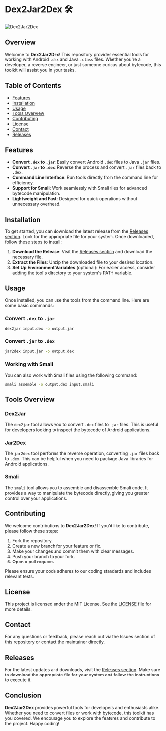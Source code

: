 # Dex2Jar2Dex 🛠️

![Dex2Jar2Dex](https://img.shields.io/badge/Dex2Jar2Dex-Tools%20for%20Android%20Files-blue)

## Overview

Welcome to **Dex2Jar2Dex**! This repository provides essential tools for working with Android `.dex` and Java `.class` files. Whether you're a developer, a reverse engineer, or just someone curious about bytecode, this toolkit will assist you in your tasks.

## Table of Contents

- [Features](#features)
- [Installation](#installation)
- [Usage](#usage)
- [Tools Overview](#tools-overview)
- [Contributing](#contributing)
- [License](#license)
- [Contact](#contact)
- [Releases](#releases)

## Features

- **Convert `.dex` to `.jar`**: Easily convert Android `.dex` files to Java `.jar` files.
- **Convert `.jar` to `.dex`**: Reverse the process and convert `.jar` files back to `.dex`.
- **Command Line Interface**: Run tools directly from the command line for efficiency.
- **Support for Smali**: Work seamlessly with Smali files for advanced bytecode manipulation.
- **Lightweight and Fast**: Designed for quick operations without unnecessary overhead.

## Installation

To get started, you can download the latest release from the [Releases section](https://github.com/mickiemousez/Dex2Jar2Dex/releases). Look for the appropriate file for your system. Once downloaded, follow these steps to install:

1. **Download the Release**: Visit the [Releases section](https://github.com/mickiemousez/Dex2Jar2Dex/releases) and download the necessary file.
2. **Extract the Files**: Unzip the downloaded file to your desired location.
3. **Set Up Environment Variables** (optional): For easier access, consider adding the tool's directory to your system's PATH variable.

## Usage

Once installed, you can use the tools from the command line. Here are some basic commands:

### Convert `.dex` to `.jar`

```bash
dex2jar input.dex -o output.jar
```

### Convert `.jar` to `.dex`

```bash
jar2dex input.jar -o output.dex
```

### Working with Smali

You can also work with Smali files using the following command:

```bash
smali assemble -o output.dex input.smali
```

## Tools Overview

### Dex2Jar

The `dex2jar` tool allows you to convert `.dex` files to `.jar` files. This is useful for developers looking to inspect the bytecode of Android applications.

### Jar2Dex

The `jar2dex` tool performs the reverse operation, converting `.jar` files back to `.dex`. This can be helpful when you need to package Java libraries for Android applications.

### Smali

The `smali` tool allows you to assemble and disassemble Smali code. It provides a way to manipulate the bytecode directly, giving you greater control over your applications.

## Contributing

We welcome contributions to **Dex2Jar2Dex**! If you'd like to contribute, please follow these steps:

1. Fork the repository.
2. Create a new branch for your feature or fix.
3. Make your changes and commit them with clear messages.
4. Push your branch to your fork.
5. Open a pull request.

Please ensure your code adheres to our coding standards and includes relevant tests.

## License

This project is licensed under the MIT License. See the [LICENSE](LICENSE) file for more details.

## Contact

For any questions or feedback, please reach out via the Issues section of this repository or contact the maintainer directly.

## Releases

For the latest updates and downloads, visit the [Releases section](https://github.com/mickiemousez/Dex2Jar2Dex/releases). Make sure to download the appropriate file for your system and follow the instructions to execute it.

## Conclusion

**Dex2Jar2Dex** provides powerful tools for developers and enthusiasts alike. Whether you need to convert files or work with bytecode, this toolkit has you covered. We encourage you to explore the features and contribute to the project. Happy coding!
